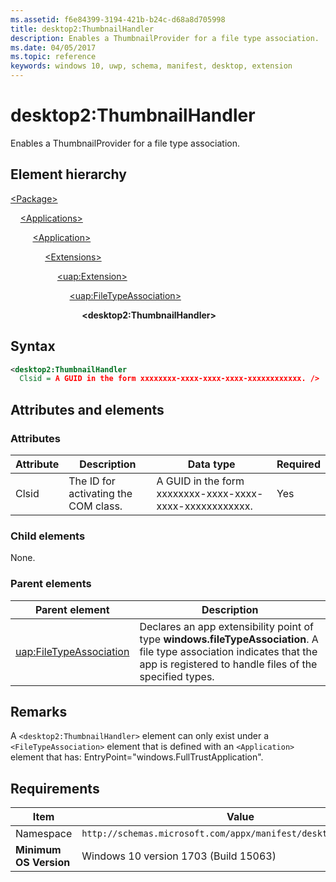 ```yaml
---
ms.assetid: f6e84399-3194-421b-b24c-d68a8d705998
title: desktop2:ThumbnailHandler
description: Enables a ThumbnailProvider for a file type association.
ms.date: 04/05/2017
ms.topic: reference
keywords: windows 10, uwp, schema, manifest, desktop, extension 
---
```


# desktop2:ThumbnailHandler

Enables a ThumbnailProvider for a file type association.

## Element hierarchy

[\<Package\>](element-package.md)

&nbsp;&nbsp;&nbsp;&nbsp;[\<Applications\>](element-applications.md)

&nbsp;&nbsp;&nbsp;&nbsp; &nbsp;&nbsp;&nbsp;&nbsp;[\<Application\>](element-application.md)

&nbsp;&nbsp;&nbsp;&nbsp; &nbsp;&nbsp;&nbsp;&nbsp; &nbsp;&nbsp;&nbsp;&nbsp;[\<Extensions\>](element-1-extensions.md)

&nbsp;&nbsp;&nbsp;&nbsp; &nbsp;&nbsp;&nbsp;&nbsp; &nbsp;&nbsp;&nbsp;&nbsp; &nbsp;&nbsp;&nbsp;&nbsp;[\<uap:Extension\>](element-uap-extension.md)

&nbsp;&nbsp;&nbsp;&nbsp; &nbsp;&nbsp;&nbsp;&nbsp; &nbsp;&nbsp;&nbsp;&nbsp; &nbsp;&nbsp;&nbsp;&nbsp; &nbsp;&nbsp;&nbsp;&nbsp;[\<uap:FileTypeAssociation\>](element-uap-filetypeassociation.md)

&nbsp;&nbsp;&nbsp;&nbsp; &nbsp;&nbsp;&nbsp;&nbsp; &nbsp;&nbsp;&nbsp;&nbsp; &nbsp;&nbsp;&nbsp;&nbsp; &nbsp;&nbsp;&nbsp;&nbsp; &nbsp;&nbsp;&nbsp;&nbsp;**\<desktop2:ThumbnailHandler\>**

## Syntax

```xml
<desktop2:ThumbnailHandler
  Clsid = A GUID in the form xxxxxxxx-xxxx-xxxx-xxxx-xxxxxxxxxxxx. />
```

## Attributes and elements

### Attributes

| Attribute | Description | Data type | Required |
|-----------|-------------|-----------|----------|
| Clsid | The ID for activating the COM class. | A GUID in the form xxxxxxxx-xxxx-xxxx-xxxx-xxxxxxxxxxxx. | Yes |

### Child elements

None.

### Parent elements

| Parent element | Description |
|-|-|
| [uap:FileTypeAssociation](element-uap-filetypeassociation.md) | Declares an app extensibility point of type **windows.fileTypeAssociation**. A file type association indicates that the app is registered to handle files of the specified types. |

## Remarks

A `<desktop2:ThumbnailHandler>` element can only exist under a `<FileTypeAssociation>` element that is defined with an `<Application>` element that has: EntryPoint="windows.FullTrustApplication".

## Requirements

| Item  | Value  |
|--|--|
| Namespace | `http://schemas.microsoft.com/appx/manifest/desktop/windows10/2` |
| **Minimum OS Version** | Windows 10 version 1703 (Build 15063) |
